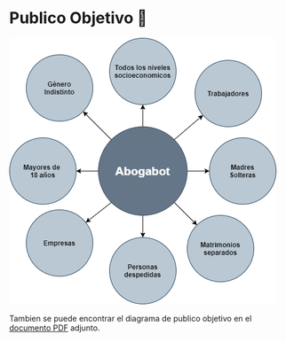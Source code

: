 # Publico Objetivo 🚀
![imagen](https://github.com/SofiaGaytan/FrontEnd-Mision01-SofiaGaytan/blob/main/Documentos/Imagenes/PublicoObjetivo_Abogabot.png)

Tambien se puede encontrar el diagrama de publico objetivo en el [documento PDF](https://github.com/SofiaGaytan/FrontEnd-Mision01-SofiaGaytan/blob/main/Documentos/PublicoObjetivo_Abogabot.pdf) adjunto.

